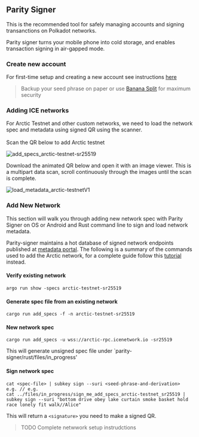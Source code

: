 ## Parity Signer

This is the recommended tool for safely managing accounts and signing transanctions on Polkadot networks.&#x20;

Parity signer turns your mobile phone into cold storage, and enables transaction signing in air-gapped mode.

### Create new account

For first-time setup and creating a new account see instructions [here](https://support.polkadot.network/support/solutions/articles/65000180512)

> Backup your seed phrase on paper or use [Banana Split](https://github.com/paritytech/banana\_split) for maximum security

### Adding ICE networks&#x20;

For Arctic Testnet and other custom networks, we need to load the network spec and metadata using signed QR using the scanner.\
\
Scan the QR below to add Arctic testnet&#x20;

![add_specs_arctic-testnet-sr25519](https://user-images.githubusercontent.com/1651925/177788715-96040777-8d57-4342-a4b6-010f575fdae0.png)

Download the animated QR below and open it with an image viewer. This is a multipart data scan, scroll continuously through the images until the scan is complete.

![load_metadata_arctic-testnetV1](https://user-images.githubusercontent.com/1651925/177788759-dee20d4c-a4f7-4fc3-a366-226308b3c1fc.png)

### Add New Network

This section will walk you through adding new network spec with Parity Signer on OS or Android and Rust command line to sign and load network metadata.&#x20;

Parity-signer maintains a hot database of signed network endpoints published at [metadata portal](https://metadata.parity.io/). The following is a summary of the commands used to add the Arctic network, for a complete guide follow this [tutorial](https://paritytech.github.io/parity-signer/tutorials/Start.html) instead.

#### Verify existing network

```
argo run show -specs arctic-testnet-sr25519
```

#### Generate spec file from an existing network

```
cargo run add_specs -f -n arctic-testnet-sr25519
```

#### New network spec

```
cargo run add_specs -u wss://arctic-rpc.icenetwork.io -sr25519
```

This will generate unsigned spec file under \`parity-signer/rust/files/in\_progress'

#### Sign network spec

```
cat <spec-file> | subkey sign --suri <seed-phrase-and-derivation>
e.g. // e.g.
cat ../files/in_progress/sign_me_add_specs_arctic-testnet_sr25519 | subkey sign --suri "bottom drive obey lake curtain smoke basket hold race lonely fit walk//Alice"
```

This will return a `<signature>` you need to make a signed QR.



> TODO Complete netwwork setup instrudctions
